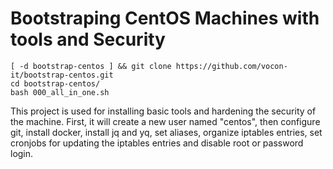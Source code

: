 # Bootstraping CentOS Machines with tools and Security

```
[ -d bootstrap-centos ] && git clone https://github.com/vocon-it/bootstrap-centos.git
cd bootstrap-centos/
bash 000_all_in_one.sh
```

This project is used for installing basic tools and hardening the security of the machine.
First, it will create a new user named "centos", then configure git, install docker, install jq and yq, set aliases, organize iptables entries, set cronjobs for updating the iptables entries and disable root or password login.
